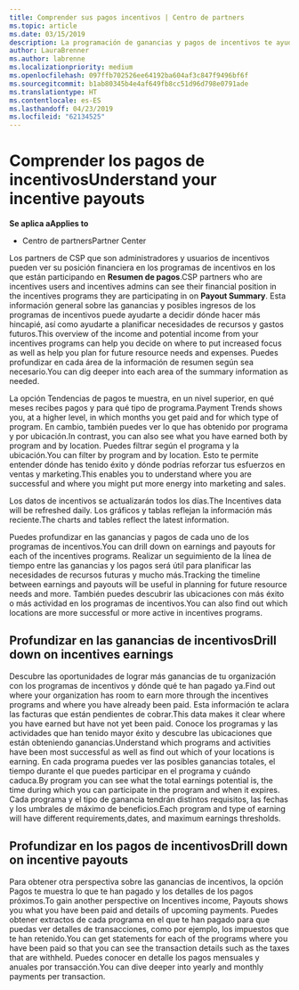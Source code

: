 ```yaml
---
title: Comprender sus pagos incentivos | Centro de partners
ms.topic: article
ms.date: 03/15/2019
description: La programación de ganancias y pagos de incentivos te ayudará a planificar con vistas al futuro.
author: LauraBrenner
ms.author: labrenne
ms.localizationpriority: medium
ms.openlocfilehash: 097ffb702526ee64192ba604af3c847f9496bf6f
ms.sourcegitcommit: b1ab80345b4e4af649fb8cc51d96d798e0791ade
ms.translationtype: HT
ms.contentlocale: es-ES
ms.lasthandoff: 04/23/2019
ms.locfileid: "62134525"
---
```

# <a name="understand-your-incentive-payouts"></a><span data-ttu-id="fc5c4-103">Comprender los pagos de incentivos</span><span class="sxs-lookup"><span data-stu-id="fc5c4-103">Understand your incentive payouts</span></span>

<span data-ttu-id="fc5c4-104">**Se aplica a**</span><span class="sxs-lookup"><span data-stu-id="fc5c4-104">**Applies to**</span></span>

-  <span data-ttu-id="fc5c4-105">Centro de partners</span><span class="sxs-lookup"><span data-stu-id="fc5c4-105">Partner Center</span></span>


<span data-ttu-id="fc5c4-106">Los partners de CSP que son administradores y usuarios de incentivos pueden ver su posición financiera en los programas de incentivos en los que están participando en **Resumen de pagos**.</span><span class="sxs-lookup"><span data-stu-id="fc5c4-106">CSP partners who are incentives users and incentives admins can see their financial position in the incentives programs they are participating in on **Payout Summary**.</span></span> <span data-ttu-id="fc5c4-107">Esta información general sobre las ganancias y posibles ingresos de los programas de incentivos puede ayudarte a decidir dónde hacer más hincapié, así como ayudarte a planificar necesidades de recursos y gastos futuros.</span><span class="sxs-lookup"><span data-stu-id="fc5c4-107">This overview of the income and potential income from your incentives programs can help you decide on where to put increased focus as well as help you plan for future resource needs and expenses.</span></span> <span data-ttu-id="fc5c4-108">Puedes profundizar en cada área de la información de resumen según sea necesario.</span><span class="sxs-lookup"><span data-stu-id="fc5c4-108">You can dig deeper into each area of the summary information as needed.</span></span> 

<span data-ttu-id="fc5c4-109">La opción Tendencias de pagos te muestra, en un nivel superior, en qué meses recibes pagos y para qué tipo de programa.</span><span class="sxs-lookup"><span data-stu-id="fc5c4-109">Payment Trends shows you, at a higher level, in which months you get paid and for which type of program.</span></span> <span data-ttu-id="fc5c4-110">En cambio, también puedes ver lo que has obtenido por programa y por ubicación.</span><span class="sxs-lookup"><span data-stu-id="fc5c4-110">In contrast, you can also see what you have earned both by program and by location.</span></span> <span data-ttu-id="fc5c4-111">Puedes filtrar según el programa y la ubicación.</span><span class="sxs-lookup"><span data-stu-id="fc5c4-111">You can filter by program and by location.</span></span> <span data-ttu-id="fc5c4-112">Esto te permite entender dónde has tenido éxito y dónde podrías reforzar tus esfuerzos en ventas y marketing.</span><span class="sxs-lookup"><span data-stu-id="fc5c4-112">This enables you to understand where you are successful and where you might put more energy into marketing and sales.</span></span>

<span data-ttu-id="fc5c4-113">Los datos de incentivos se actualizarán todos los días.</span><span class="sxs-lookup"><span data-stu-id="fc5c4-113">The Incentives data will be refreshed daily.</span></span> <span data-ttu-id="fc5c4-114">Los gráficos y tablas reflejan la información más reciente.</span><span class="sxs-lookup"><span data-stu-id="fc5c4-114">The charts and tables reflect the latest information.</span></span>

<span data-ttu-id="fc5c4-115">Puedes profundizar en las ganancias y pagos de cada uno de los programas de incentivos.</span><span class="sxs-lookup"><span data-stu-id="fc5c4-115">You can drill down on earnings and payouts for each of the incentives programs.</span></span> <span data-ttu-id="fc5c4-116">Realizar un seguimiento de la línea de tiempo entre las ganancias y los pagos será útil para planificar las necesidades de recursos futuras y mucho más.</span><span class="sxs-lookup"><span data-stu-id="fc5c4-116">Tracking the timeline between earnings and payouts will be useful in planning for future resource needs and more.</span></span> <span data-ttu-id="fc5c4-117">También puedes descubrir las ubicaciones con más éxito o más actividad en los programas de incentivos.</span><span class="sxs-lookup"><span data-stu-id="fc5c4-117">You can also find out which locations are more successful or more active in incentives programs.</span></span> 

## <a name="drill-down-on-incentives-earnings"></a><span data-ttu-id="fc5c4-118">Profundizar en las ganancias de incentivos</span><span class="sxs-lookup"><span data-stu-id="fc5c4-118">Drill down on incentives earnings</span></span>
<span data-ttu-id="fc5c4-119">Descubre las oportunidades de lograr más ganancias de tu organización con los programas de incentivos y dónde qué te han pagado ya.</span><span class="sxs-lookup"><span data-stu-id="fc5c4-119">Find out where your organization has room to earn more through the incentives programs and where you have already been paid.</span></span> <span data-ttu-id="fc5c4-120">Esta información te aclara las facturas que están pendientes de cobrar.</span><span class="sxs-lookup"><span data-stu-id="fc5c4-120">This data makes it clear where you have earned but have not yet been paid.</span></span>  <span data-ttu-id="fc5c4-121">Conoce los programas y las actividades que han tenido mayor éxito y descubre las ubicaciones que están obteniendo ganancias.</span><span class="sxs-lookup"><span data-stu-id="fc5c4-121">Understand which programs and activities have been most successful as well as find out which of your locations is earning.</span></span> <span data-ttu-id="fc5c4-122">En cada programa puedes ver las posibles ganancias totales, el tiempo durante el que puedes participar en el programa y cuándo caduca.</span><span class="sxs-lookup"><span data-stu-id="fc5c4-122">By program you can see what the total earnings potential is, the time during which you can participate in the program and when it expires.</span></span> <span data-ttu-id="fc5c4-123">Cada programa y el tipo de ganancia tendrán distintos requisitos, las fechas y los umbrales de máximo de beneficios.</span><span class="sxs-lookup"><span data-stu-id="fc5c4-123">Each program and type of earning will have different requirements,dates, and maximum earnings thresholds.</span></span> 

## <a name="drill-down-on-incentive-payouts"></a><span data-ttu-id="fc5c4-124">Profundizar en los pagos de incentivos</span><span class="sxs-lookup"><span data-stu-id="fc5c4-124">Drill down on incentive payouts</span></span>
<span data-ttu-id="fc5c4-125">Para obtener otra perspectiva sobre las ganancias de incentivos, la opción Pagos te muestra lo que te han pagado y los detalles de los pagos próximos.</span><span class="sxs-lookup"><span data-stu-id="fc5c4-125">To gain another perspective on Incentives income, Payouts shows you what you have been paid and details of upcoming payments.</span></span> <span data-ttu-id="fc5c4-126">Puedes obtener extractos de cada programa en el que te han pagado para que puedas ver detalles de transacciones, como por ejemplo, los impuestos que te han retenido.</span><span class="sxs-lookup"><span data-stu-id="fc5c4-126">You can get statements for each of the programs where you have been paid so that you can see the transaction details such as the taxes that are withheld.</span></span> <span data-ttu-id="fc5c4-127">Puedes conocer en detalle los pagos mensuales y anuales por transacción.</span><span class="sxs-lookup"><span data-stu-id="fc5c4-127">You can dive deeper into yearly and monthly payments per transaction.</span></span>